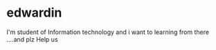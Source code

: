 # edwardin
I'm student of Information technology and i want to learning from there ....and plz Help us  
